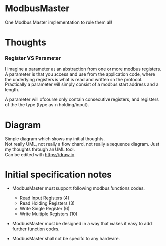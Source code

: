 # ModbusMaster
One Modbus Master implementation to rule them all!  

# Thoughts
### Register VS Parameter
I imagine a parameter as an abstraction from one or more modbus registers.  
A parameter is that you access and use from the application code, where the underlying registers is what is read and written on the protocol.  
Practically a parameter will simply consist of a modbus start address and a length.  

A parameter will ofcourse only contain consecutive registers, and registers of the the type (type as in holding/input).  

# Diagram
Simple diagram which shows my initial thoughts.  
Not really UML, not really a flow chard, not really a sequence diagram.  Just my thoughts through an UML tool.  
Can be edited with https://draw.io

# Initial specification notes
* ModbusMaster must support following modbus functions codes.
  * Read Input Registers (4)
  * Read Holding Registers (3)
  * Write Single Register (6)
  * Write Multiple Registers (10)

* ModbusMaster must be designed in a way that makes it easy to add further function codes.

* ModbusMaster shall not be specifc to any hardware.
